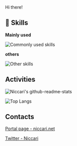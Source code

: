 Hi there!

## 🌱 Skills
**Mainly used**

![Commonly used skills](https://skillicons.dev/icons?i=gcp,firebase,js,ts,next,vercel,vite,redux,py,docker,androidstudio,kotlin,swift,tensorflow,vim,fastapi,githubactions,idea)

**others**

![Other skills](https://skillicons.dev/icons?i=pytorch,webpack,arduino,cpp,cs,aws,azure,flutter,flask,linux,styledcomponents,vscode,rust)

## Activities
![Niccari's github-readme-stats](https://github-readme-stats-niccari.vercel.app/api?username=niccari&theme=tokyonight)

![Top Langs](https://github-readme-stats-niccari.vercel.app/api/top-langs/?username=niccari&theme=tokyonight)

## Contacts
[Portal page - niccari.net](https://niccari.net)

[Twitter - Niccari](https://twitter.com/niccari1)
